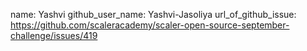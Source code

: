 
name: Yashvi 
github_user_name: Yashvi-Jasoliya
url_of_github_issue: https://github.com/scaleracademy/scaler-open-source-september-challenge/issues/419